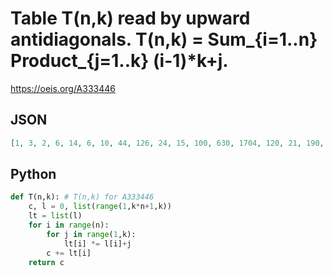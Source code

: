 # Table T\(n,k\) read by upward antidiagonals\. T\(n,k\) \= Sum\_\{i\=1\.\.n\} Product\_\{j\=1\.\.k\} \(i\-1\)\*k\+j\.
https://oeis.org/A333446
## JSON
```JSON
[1, 3, 2, 6, 14, 6, 10, 44, 126, 24, 15, 100, 630, 1704, 120, 21, 190, 1950, 13584, 30360, 720, 28, 322, 4680, 57264, 390720, 666000, 5040, 36, 504, 9576, 173544, 2251200, 14032080, 17302320, 40320, 45, 744, 17556, 428568, 8626800, 110941200, 603353520, 518958720, 362880]
```
## Python
```Python
def T(n,k): # T(n,k) for A333446
    c, l = 0, list(range(1,k*n+1,k))
    lt = list(l)
    for i in range(n):
        for j in range(1,k):
            lt[i] *= l[i]+j
        c += lt[i]
    return c
```
